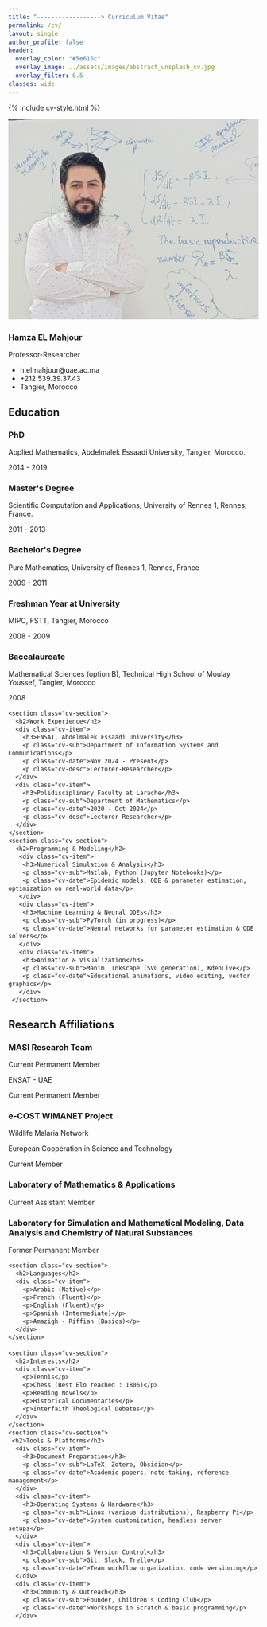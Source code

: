 ```yaml
---
title: "------------------> Curriculum Vitae"
permalink: /cv/
layout: single
author_profile: false
header:
  overlay_color: "#5e616c"
  overlay_image: ../assets/images/abstract_unsplash_cv.jpg
  overlay_filter: 0.5
classes: wide
---
```


{% include cv-style.html %}

<div class="cv-sidebar">
  <img src="../assets/images/bio-photo3.jpg" alt="Hamza El Mahjour" class="cv-photo">
  <div class="personal-info">
    <h3>Hamza EL Mahjour</h3>
    <p>Professor-Researcher</p>
    <ul class="contact-list">
      <li><i class="fas fa-envelope"></i> h.elmahjour@uae.ac.ma</li>
      <li><i class="fas fa-phone"></i> +212 539.39.37.43</li>
      <li><i class="fas fa-map-marker-alt"></i> Tangier, Morocco</li>
    </ul>
  </div>
</div>

<div class="cv-container">
  <div class="cv-left">
    <section class="cv-section">
      <h2>Education</h2>
      <div class="cv-item">
        <h3>PhD</h3>
        <p class="cv-sub"> Applied Mathematics, Abdelmalek Essaadi University, Tangier, Morocco.</p>
        <p class="cv-date">2014 - 2019</p>
      </div>
      <div class="cv-item">
        <h3>Master's Degree</h3>
        <p class="cv-sub"> Scientific Computation and Applications, University of Rennes 1, Rennes, France.</p>
        <p class="cv-date">2011 - 2013</p>
      </div>
      <div class="cv-item">
        <h3>Bachelor's Degree</h3>
        <p class="cv-sub"> Pure Mathematics, University of Rennes 1, Rennes, France</p>
        <p class="cv-date">2009 - 2011</p>
      </div>
      <div class="cv-item">
        <h3>Freshman Year at University</h3>
        <p class="cv-sub"> MIPC, FSTT, Tangier, Morocco</p>
        <p class="cv-date">2008 - 2009</p>
      </div>
      <div class="cv-item">
        <h3>Baccalaureate</h3>
        <p class="cv-sub">Mathematical Sciences (option B), Technical High School of Moulay Youssef, Tangier, Morocco</p>
        <p class="cv-date">2008</p>
      </div>
    </section>

    <section class="cv-section">
      <h2>Work Experience</h2>
      <div class="cv-item">
        <h3>ENSAT, Abdelmalek Essaadi University</h3>
        <p class="cv-sub">Department of Information Systems and Communications</p>
        <p class="cv-date">Nov 2024 - Present</p>
        <p class="cv-desc">Lecturer-Researcher</p>
      </div>
      <div class="cv-item">
        <h3>Polidisciplinary Faculty at Larache</h3>
        <p class="cv-sub">Department of Mathematics</p>
        <p class="cv-date">2020 - Oct 2024</p>
        <p class="cv-desc">Lecturer-Researcher</p>
      </div>
    </section>
    <section class="cv-section">
      <h2>Programming & Modeling</h2>
       <div class="cv-item">
        <h3>Numerical Simulation & Analysis</h3>
        <p class="cv-sub">Matlab, Python (Jupyter Notebooks)</p>
        <p class="cv-date">Epidemic models, ODE & parameter estimation, optimization on real‐world data</p>
       </div>
       <div class="cv-item">
        <h3>Machine Learning & Neural ODEs</h3>
        <p class="cv-sub">PyTorch (in progress)</p>
        <p class="cv-date">Neural networks for parameter estimation & ODE solvers</p>
       </div>
       <div class="cv-item">
        <h3>Animation & Visualization</h3>
        <p class="cv-sub">Manim, Inkscape (SVG generation), KdenLive</p>
        <p class="cv-date">Educational animations, video editing, vector graphics</p>
       </div>
     </section>
  </div>

  <div class="cv-right">
    <section class="cv-section">
      <h2>Research Affiliations</h2>
      <div class="cv-item">
        <h3>MASI Research Team</h3>
        <p class="cv-desc">Current Permanent Member</p>
        <p class="cv-date">ENSAT - UAE</p>
        <p class="cv-desc">Current Permanent Member</p>
      </div>
      <div class="cv-item">
        <h3>e-COST WIMANET Project</h3>
        <p class="cv-sub">Wildlife Malaria Network</p>
        <p class="cv-date">European Cooperation in Science and Technology</p>
        <p class="cv-desc">Current Member</p>
      </div>
      <div class="cv-item">
        <h3>Laboratory of Mathematics & Applications</h3>
        <p class="cv-date">Current Assistant Member</p>
      </div>
      <div class="cv-item">
        <h3>Laboratory for Simulation and Mathematical Modeling, Data Analysis and Chemistry of Natural Substances</h3>
        <p class="cv-date">Former Permanent Member</p>
      </div>
    </section>

    <section class="cv-section">
      <h2>Languages</h2>
      <div class="cv-item">
        <p>Arabic (Native)</p>
        <p>French (Fluent)</p>
        <p>English (Fluent)</p>
        <p>Spanish (Intermediate)</p>
        <p>Amazigh - Riffian (Basics)</p>
      </div>
    </section>

    <section class="cv-section">
      <h2>Interests</h2>
      <div class="cv-item">
        <p>Tennis</p>
        <p>Chess (Best Elo reached : 1806)</p>
        <p>Reading Novels</p>
        <p>Historical Documentaries</p>
        <p>Interfaith Theological Debates</p>
      </div>
    </section>
    <section class="cv-section">
     <h2>Tools & Platforms</h2>
      <div class="cv-item">
        <h3>Document Preparation</h3>
        <p class="cv-sub">LaTeX, Zotero, Obsidian</p>
        <p class="cv-date">Academic papers, note-taking, reference management</p>
      </div>
      <div class="cv-item">
        <h3>Operating Systems & Hardware</h3>
        <p class="cv-sub">Linux (various distributions), Raspberry Pi</p>
        <p class="cv-date">System customization, headless server setups</p>
      </div>
      <div class="cv-item">
        <h3>Collaboration & Version Control</h3>
        <p class="cv-sub">Git, Slack, Trello</p>
        <p class="cv-date">Team workflow organization, code versioning</p>
      </div>
      <div class="cv-item">
        <h3>Community & Outreach</h3>
        <p class="cv-sub">Founder, Children’s Coding Club</p>
        <p class="cv-date">Workshops in Scratch & basic programming</p>
      </div>
</section>
  </div>
</div>
